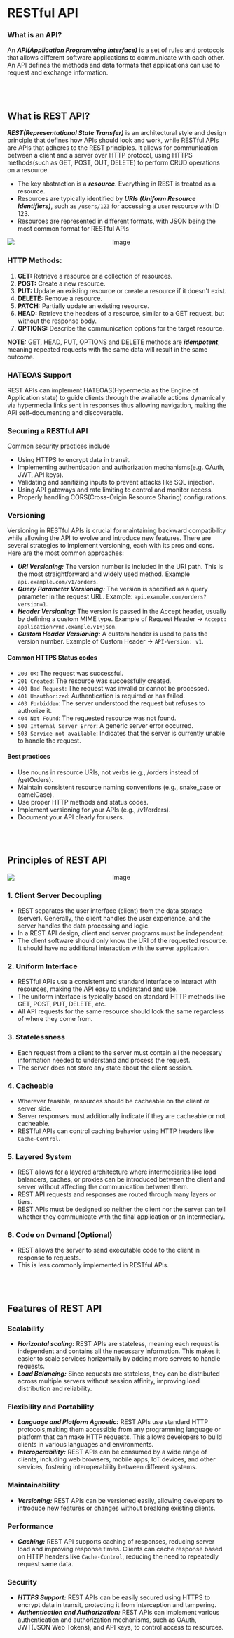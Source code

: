 # RESTful API

### What is an API?
An <b><i>API(Application Programming interface)</i></b> is a set of rules and protocols that allows different software applications to communicate with each other. An API defines the methods and data formats that applications can use to request and exchange information.

<br><br>
## What is REST API?
<b><i>REST(Representational State Transfer)</i></b> is an architectural style and design principle that defines how APIs should look and work, while RESTful APIs are APIs that adheres to the REST principles. It allows for communication between a client and a server over HTTP protocol, using HTTPS methods(such as GET, POST, OUT, DELETE) to perform CRUD operations on a resource.
- The key abstraction is a <b><i>resource</i></b>. Everything in REST is treated as a resource.
- Resources are typically identified by <b><i>URIs (Uniform Resource Identifiers)</b></i>, such as `/users/123` for accessing a user resource with ID 123.
- Resources are represented in different formats, with JSON being the most common format for RESTful APIs
<div align="center">
  <img src="https://github.com/vipuldhurve/system-design/blob/main/assets/restful-api.jpg" alt="Image" style="display:block; margin:auto;">
</div>

### HTTP Methods:
1. **GET:** Retrieve a resource or a collection of resources.
2. **POST:** Create a new resource.
3. **PUT:** Update an existing resource or create a resource if it doesn't exist.
4. **DELETE:** Remove a resource.
5. **PATCH:** Partially update an existing resource.
6. **HEAD:** Retrieve the headers of a resource, similar to a GET request, but without the response body.
7. **OPTIONS:** Describe the communication options for the target resource.

**NOTE:** GET, HEAD, PUT, OPTIONS and DELETE methods are <b><i>idempotent</i></b>, meaning repeated requests with the same data will result in the same outcome.

### HATEOAS Support 
REST APIs can implement HATEOAS(Hypermedia as the Engine of Application state) to guide clients through the available actions dynamically via hypermedia links sent in responses thus allowing navigation, making the API self-documenting and discoverable.

### Securing a RESTful API
Common security practices include
- Using HTTPS to encrypt data in transit.
- Implementing authentication and authorization mechanisms(e.g. OAuth, JWT, API keys).
- Validating and sanitizing inputs to prevent attacks like SQL injection.
- Using API gateways and rate limiting to control and monitor access.
- Properly handling CORS(Cross-Origin Resource Sharing) configurations.

### Versioning
Versioning in RESTful APIs is crucial for maintaining backward compatibility while allowing the API to evolve and introduce new features. There are several strategies to implement versioning, each with its pros and cons. Here are the most common approaches:
- <b><i>URI Versioning:</i></b> The version number is included in the URI path. This is the most straightforward and widely used method. Example `api.example.com/v1/orders`.
- <b><i>Query Parameter Versioning:</i></b> The version is specified as a query parameter in the request URL. Example: `api.example.com/orders?version=1`.
- <b><i>Header Versioning:</i></b> The version is passed in the Accept header, usually by defining a custom MIME type. Example of Request Header -> `Accept: application/vnd.example.v1+json`.
- <b><i>Custom Header Versioning:</i></b> A custom header is used to pass the version number. Example of Custom Header -> `API-Version: v1`.

#### Common HTTPS Status codes
- `200 OK`: The request was successful.
- `201 Created`: The resource was successfully created.
- `400 Bad Request`: The request was invalid or cannot be processed.
- `401 Unauthorized`: Authentication is required or has failed.
- `403 Forbidden`: The server understood the request but refuses to authorize it.
- `404 Not Found`: The requested resource was not found.
- `500 Internal Server Error`: A generic server error occurred.
- `503 Service not available`: Indicates that the server is currently unable to handle the request.

#### Best practices
- Use nouns in resource URIs, not verbs (e.g., /orders instead of /getOrders).
- Maintain consistent resource naming conventions (e.g., snake_case or camelCase).
- Use proper HTTP methods and status codes.
- Implement versioning for your APIs (e.g., /v1/orders).
- Document your API clearly for users.

<br><br>
## Principles of REST API
<div align="center">
  <img src="https://github.com/vipuldhurve/system-design/blob/main/assets/rest-api-principles.jpg" alt="Image" style="display:block; margin:auto;">
</div>

### 1. Client Server Decoupling
- REST separates the user interface (client) from the data storage (server). Generally, the client handles the user experience, and the server handles the data processing and logic.
- In a REST API design, client and server programs must be independent. 
- The client software should only know the URI of the requested resource. It should have no additional interaction with the server application.

### 2. Uniform Interface
- RESTful APIs use a consistent and standard interface to interact with resources, making the API easy to understand and use. 
- The uniform interface is typically based on standard HTTP methods like GET, POST, PUT, DELETE, etc.
- All API requests for the same resource should look the same regardless of where they come from. 

### 3. Statelessness
- Each request from a client to the server must contain all the necessary information needed to understand and process the request. 
- The server does not store any state about the client session.

### 4. Cacheable
- Wherever feasible, resources should be cacheable on the client or server side.
- Server responses must additionally indicate if they are cacheable or not cacheable.
- RESTful APIs can control caching behavior using HTTP headers like `Cache-Control`.

### 5. Layered System
- REST allows for a layered architecture where intermediaries like load balancers, caches, or proxies can be introduced between the client and server without affecting the communication between them.
- REST API requests and responses are routed through many layers or tiers.
- REST APIs must be designed so neither the client nor the server can tell whether they communicate with the final application or an intermediary.

### 6. Code on Demand (Optional)
- REST allows the server to send executable code to the client in response to requests.
- This is less commonly implemented in RESTful APis.

<br><br>
## Features of REST API

### Scalability
- <b><i>Horizontal scaling:</i></b> REST APIs are stateless, meaning each request is independent and contains all the necessary information. This makes it easier to scale services horizontally by adding more servers to handle requests.
- <b><i>Load Balancing:</i></b> Since requests are stateless, they can be distributed across multiple servers without session affinity, improving load distribution and reliability.

### Flexibility and Portability
- <b><i>Language and Platform Agnostic:</i></b> REST APIs use standard HTTP protocols,making them accessible from any programming language or platform that can make HTTP requests. This allows developers to build clients in various languages and environments.
- <b><i>Interoperability:</i></b> REST APIs can be consumed by a wide range of clients, including web browsers, mobile apps, IoT devices, and other services, fostering interoperability between different systems.

### Maintainability
- <b><i>Versioning:</i></b> REST APIs can be versioned easily, allowing developers to introduce new features or changes without breaking existing clients.

### Performance
- <b><i>Caching:</i></b> REST API supports caching of responses, reducing server load and improving response times. Clients can cache response based on HTTP headers like `Cache-Control`, reducing the need to repeatedly request same data.

### Security
- <b><i>HTTPS Support:</i></b> REST APIs can be easily secured using HTTPS to encrypt data in transit, protecting it from interception and tampering.
- <b><i>Authentication and Authorization:</i></b> REST APIs can implement various authentication and authorization mechanisms, such as OAuth, JWT(JSON Web Tokens), and API keys, to control access to resources.